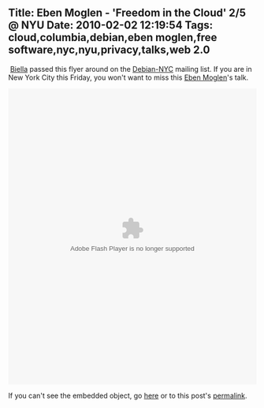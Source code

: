 Title: Eben Moglen - 'Freedom in the Cloud' 2/5 @ NYU
Date: 2010-02-02 12:19:54
Tags: cloud,columbia,debian,eben moglen,free software,nyc,nyu,privacy,talks,web 2.0
---
<p>&nbsp;<a href="http://gabriellacoleman.org/blog/">Biella</a> passed this flyer around on the <a href="http://lists.vireo.org/cgi-bin/mailman/listinfo/debiannyc">Debian-NYC</a> mailing list. If you are in New York City this Friday, you won't want to miss this <a href="http://emoglen.law.columbia.edu/">Eben Moglen</a>'s talk.</p>
<p style="text-align: center; "><object id="doc_178351046781277" name="doc_178351046781277" height="600" width="100%" type="application/x-shockwave-flash" data="http://d1.scribdassets.com/ScribdViewer.swf" style="outline:none;">
<param name="movie" value="http://d1.scribdassets.com/ScribdViewer.swf" />
<param name="wmode" value="opaque" />
<param name="bgcolor" value="#ffffff" />
<param name="allowFullScreen" value="true" />
<param name="allowScriptAccess" value="always" />
<param name="FlashVars" value="document_id=26266103&amp;access_key=key-ie370f25lousi01fmdj&amp;page=1&amp;viewMode=list" /> 	</object></p>
<p style="text-align: left; ">If you can't see the embedded object, go <a href="http://www.scribd.com/doc/26266103/Moglen-Flyer">here</a>&nbsp;or to this post's <a href="http://stereonaut.net/eben-moglen-freedom-in-the-cloud-nyu/">permalink</a>.</p>
